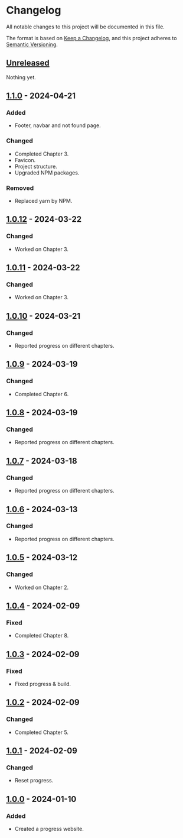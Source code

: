 # Changelog

All notable changes to this project will be documented in this file.

The format is based on [Keep a Changelog](https://keepachangelog.com/en/1.0.0/),
and this project adheres to [Semantic Versioning](https://semver.org/spec/v2.0.0.html).

## [Unreleased]

Nothing yet.

## [1.1.0] - 2024-04-21

### Added

- Footer, navbar and not found page.

### Changed

- Completed Chapter 3.
- Favicon.
- Project structure.
- Upgraded NPM packages.

### Removed

- Replaced yarn by NPM.

## [1.0.12] - 2024-03-22

### Changed

- Worked on Chapter 3.

## [1.0.11] - 2024-03-22

### Changed

- Worked on Chapter 3.

## [1.0.10] - 2024-03-21

### Changed

- Reported progress on different chapters.

## [1.0.9] - 2024-03-19

### Changed

- Completed Chapter 6.

## [1.0.8] - 2024-03-19

### Changed

- Reported progress on different chapters.

## [1.0.7] - 2024-03-18

### Changed

- Reported progress on different chapters.

## [1.0.6] - 2024-03-13

### Changed

- Reported progress on different chapters.

## [1.0.5] - 2024-03-12

### Changed

- Worked on Chapter 2.

## [1.0.4] - 2024-02-09

### Fixed

- Completed Chapter 8.

## [1.0.3] - 2024-02-09

### Fixed

- Fixed progress & build.

## [1.0.2] - 2024-02-09

### Changed

- Completed Chapter 5.

## [1.0.1] - 2024-02-09

### Changed

- Reset progress.

## [1.0.0] - 2024-01-10

### Added

- Created a progress website.

[unreleased]: https://github.com/SkillCraftRPG/www/compare/v1.1.0...HEAD
[1.1.0]: https://github.com/SkillCraftRPG/www/compare/v1.0.12...v1.1.0
[1.0.12]: https://github.com/SkillCraftRPG/www/compare/v1.0.11...v1.0.12
[1.0.11]: https://github.com/SkillCraftRPG/www/compare/v1.0.10...v1.0.11
[1.0.10]: https://github.com/SkillCraftRPG/www/compare/v1.0.9...v1.0.10
[1.0.9]: https://github.com/SkillCraftRPG/www/compare/v1.0.8...v1.0.9
[1.0.8]: https://github.com/SkillCraftRPG/www/compare/v1.0.7...v1.0.8
[1.0.7]: https://github.com/SkillCraftRPG/www/compare/v1.0.6...v1.0.7
[1.0.6]: https://github.com/SkillCraftRPG/www/compare/v1.0.5...v1.0.6
[1.0.5]: https://github.com/SkillCraftRPG/www/compare/v1.0.4...v1.0.5
[1.0.4]: https://github.com/SkillCraftRPG/www/compare/v1.0.3...v1.0.4
[1.0.3]: https://github.com/SkillCraftRPG/www/compare/v1.0.2...v1.0.3
[1.0.2]: https://github.com/SkillCraftRPG/www/compare/v1.0.1...v1.0.2
[1.0.1]: https://github.com/SkillCraftRPG/www/compare/v1.0.0...v1.0.1
[1.0.0]: https://github.com/SkillCraftRPG/www/releases/tag/v1.0.0
